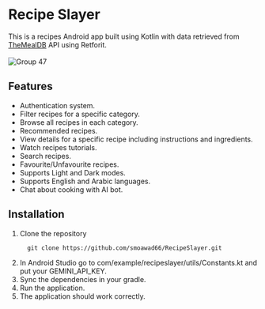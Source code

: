 # Recipe Slayer
This is a recipes Android app built using Kotlin with data retrieved from [TheMealDB](https://www.themealdb.com/api.php) API using Retforit.
<br><br>
![Group 47](https://github.com/user-attachments/assets/78d41049-014e-4491-8900-ba388ece313f)


## Features
- Authentication system.
- Filter recipes for a specific category.
- Browse all recipes in each category.
- Recommended recipes.
- View details for a specific recipe including instructions and ingredients.
- Watch recipes tutorials.
- Search recipes.
- Favourite/Unfavourite recipes.
- Supports Light and Dark modes.
- Supports English and Arabic languages.
- Chat about cooking with AI bot.



## Installation
1. Clone the repository
   ```
     git clone https://github.com/smoawad66/RecipeSlayer.git
   ```
2. In Android Studio go to com/example/recipeslayer/utils/Constants.kt and put your GEMINI_API_KEY.
3. Sync the dependencies in your gradle.
4. Run the application.
5. The application should work correctly.
